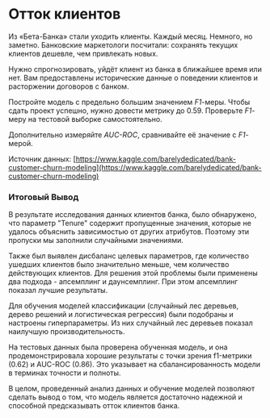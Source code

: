 # Отток клиентов
Из «Бета-Банка» стали уходить клиенты. Каждый месяц. Немного, но заметно. Банковские маркетологи посчитали: сохранять текущих клиентов дешевле, чем привлекать новых.

Нужно спрогнозировать, уйдёт клиент из банка в ближайшее время или нет. Вам предоставлены исторические данные о поведении клиентов и расторжении договоров с банком. 

Постройте модель с предельно большим значением *F1*-меры. Чтобы сдать проект успешно, нужно довести метрику до 0.59. Проверьте *F1*-меру на тестовой выборке самостоятельно.

Дополнительно измеряйте *AUC-ROC*, сравнивайте её значение с *F1*-мерой.

Источник данных: [https://www.kaggle.com/barelydedicated/bank-customer-churn-modeling](https://www.kaggle.com/barelydedicated/bank-customer-churn-modeling)

### Итоговый Вывод

В результате исследования данных клиентов банка, было обнаружено, что параметр "Tenure" содержит пропущенные значения, которые не удалось объяснить зависимостью от других атрибутов. Поэтому эти пропуски мы заполнили случайными значениями.

Также был выявлен дисбаланс целевых параметров, где количество ушедших клиентов было значительно меньше, чем количество действующих клиентов. Для решения этой проблемы были применены два подхода - апсемплинг и даунсемплинг. При этом апсемплинг показал лучшие результаты.

Для обучения моделей классификации (случайный лес деревьев, дерево решений и логистическая регрессия) были подобраны и настроены гиперпараметры. Из них случайный лес деревьев показал наилучшую производительность.

На тестовых данных была проверена обученная модель, и она продемонстрировала хорошие результаты с точки зрения f1-метрики (0.62) и AUC-ROC (0.86). Это указывает на сбалансированность модели в терминах точности и полноты.

В целом, проведенный анализ данных и обучение моделей позволяют сделать вывод о том, что модель является достаточно надежной и способной предсказывать отток клиентов банка.
